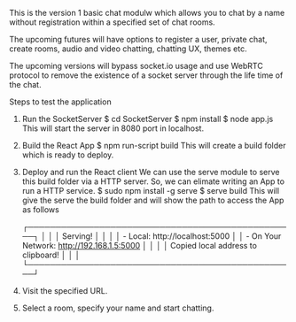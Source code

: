 This is the version 1 basic chat modulw which allows you to chat by a name without registration within a specified set of chat rooms.

The upcoming futures will have options to register a user, private chat, create rooms, audio and video chatting, chatting UX, themes etc.

The upcoming versions will bypass socket.io usage and use WebRTC protocol to remove the existence of a socket server through the life time of the chat.

Steps to test the application

1. Run the SocketServer
        $ cd SocketServer
        $ npm install
        $ node app.js
    This will start the server in 8080 port in localhost.

2. Build the React App
        $ npm run-script build
    This will create a build folder which is ready to deploy.

3. Deploy and run the React client
    We can use the serve module to serve this build folder via a HTTP server. So, we can elimate writing an App to run a HTTP service.
        $ sudo npm install -g serve
        $ serve build
    This will give the serve the build folder and will show the path to access the App as follows


   ┌─────────────────────────────────────────────────┐
   │                                                 │
   │   Serving!                                      │
   │                                                 │
   │   - Local:            http://localhost:5000     │
   │   - On Your Network:  http://192.168.1.5:5000   │
   │                                                 │
   │   Copied local address to clipboard!            │
   │                                                 │
   └─────────────────────────────────────────────────┘

4. Visit the specified URL.

5. Select a room, specify your name and start chatting.



